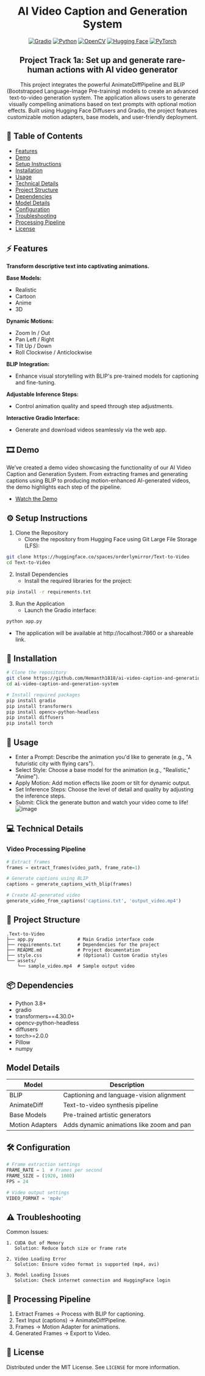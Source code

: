 <div align="center">

# AI Video Caption and Generation System

[![Gradio](https://img.shields.io/badge/Gradio-FF6B6B?style=for-the-badge&logo=gradio&logoColor=white)](https://gradio.app/)
[![Python](https://img.shields.io/badge/Python-3776AB?style=for-the-badge&logo=python&logoColor=white)](https://www.python.org/)
[![OpenCV](https://img.shields.io/badge/OpenCV-5C3EE8?style=for-the-badge&logo=opencv&logoColor=white)](https://opencv.org/)
[![Hugging Face](https://img.shields.io/badge/Hugging%20Face-FFD21E?style=for-the-badge&logo=huggingface&logoColor=black)](https://huggingface.co/)
[![PyTorch](https://img.shields.io/badge/PyTorch-EE4C2C?style=for-the-badge&logo=pytorch&logoColor=white)](https://pytorch.org/)

## Project Track 1a: Set up and generate rare-human actions with AI video generator
This project integrates the powerful AnimateDiffPipeline and BLIP (Bootstrapped Language-Image Pre-training) models to create an advanced text-to-video generation system. The application allows users to generate visually compelling animations based on text prompts with optional motion effects. Built using Hugging Face Diffusers and Gradio, the project features customizable motion adapters, base models, and user-friendly deployment.

</div>

## 📑 Table of Contents
- [Features](#-features)
- [Demo](#%EF%B8%8F-demo)
- [Setup Instructions](#%EF%B8%8F-setup-instructions)
- [Installation](#-installation)
- [Usage](#-usage)
- [Technical Details](#-technical-details)
- [Project Structure](#-project-structure)
- [Dependencies](#-dependencies)
- [Model Details](#model-details)
- [Configuration](#%EF%B8%8F-configuration)
- [Troubleshooting](#%EF%B8%8F-troubleshooting)
- [Processing Pipeline](#-processing-pipeline)
- [License](#-license)

## ⚡ Features

**Transform descriptive text into captivating animations.**

**Base Models:**

* Realistic
* Cartoon
* Anime
* 3D

**Dynamic Motions:**

* Zoom In / Out
* Pan Left / Right
* Tilt Up / Down
* Roll Clockwise / Anticlockwise

**BLIP Integration:**

* Enhance visual storytelling with BLIP's pre-trained models for captioning and fine-tuning.

**Adjustable Inference Steps:**

* Control animation quality and speed through step adjustments.

**Interactive Gradio Interface:**

* Generate and download videos seamlessly via the web app.
## 🎞️ Demo
We’ve created a demo video showcasing the functionality of our AI Video Caption and Generation System. From extracting frames and generating captions using BLIP to producing motion-enhanced AI-generated videos, the demo highlights each step of the pipeline.
* [Watch the Demo](https://www.youtube.com/watch?v=dQw4w9WgXcQ)

## ⚙️ Setup Instructions
1. Clone the Repository
   * Clone the repository from Hugging Face using Git Large File Storage (LFS):
```bash
git clone https://huggingface.co/spaces/orderlymirror/Text-to-Video
cd Text-to-Video
```
2. Install Dependencies
   * Install the required libraries for the project:
```bash
pip install -r requirements.txt
```
3. Run the Application
   * Launch the Gradio interface:
```bash
python app.py
```
   * The application will be available at http://localhost:7860 or a shareable link.
   
## 🔧 Installation

```bash
# Clone the repository
git clone https://github.com/Hemanth1818/ai-video-caption-and-generation-system
cd ai-video-caption-and-generation-system

# Install required packages
pip install gradio
pip install transformers
pip install opencv-python-headless
pip install diffusers
pip install torch
```

## 🚀 Usage
- Enter a Prompt: Describe the animation you'd like to generate (e.g., "A futuristic city with flying cars").
- Select Style: Choose a base model for the animation (e.g., "Realistic," "Anime").
- Apply Motion: Add motion effects like zoom or tilt for dynamic output.
- Set Inference Steps: Choose the level of detail and quality by adjusting the inference steps.
- Submit: Click the generate button and watch your video come to life!
![image](https://github.com/user-attachments/assets/eb2ff358-d586-4f71-aced-e0faf40ecfab)

## 💻 Technical Details

### Video Processing Pipeline
```python
# Extract frames
frames = extract_frames(video_path, frame_rate=1)

# Generate captions using BLIP
captions = generate_captions_with_blip(frames)

# Create AI-generated video
generate_video_from_captions('captions.txt', 'output_video.mp4')
```

## 📁 Project Structure

```
.Text-to-Video
├── app.py                # Main Gradio interface code
├── requirements.txt      # Dependencies for the project
├── README.md             # Project documentation
├── style.css             # (Optional) Custom Gradio styles
└── assets/
    └── sample_video.mp4  # Sample output video

```

## 📦 Dependencies

- Python 3.8+
- gradio
- transformers==4.30.0+
- opencv-python-headless
- diffusers
- torch>=2.0.0
- Pillow
- numpy

## Model Details

| Model | Description |
|---|---|
| BLIP | Captioning and language-vision alignment |
| AnimateDiff | Text-to-video synthesis pipeline |
| Base Models | Pre-trained artistic generators |
| Motion Adapters | Adds dynamic animations like zoom and pan |

## 🛠️ Configuration

```python
# Frame extraction settings
FRAME_RATE = 1  # Frames per second
FRAME_SIZE = (1920, 1080)
FPS = 24

# Video output settings
VIDEO_FORMAT = 'mp4v'
```

## ⚠️ Troubleshooting

Common Issues:
```
1. CUDA Out of Memory
   Solution: Reduce batch size or frame rate

2. Video Loading Error
   Solution: Ensure video format is supported (mp4, avi)

3. Model Loading Issues
   Solution: Check internet connection and HuggingFace login
```

## 🔄 Processing Pipeline

1. Extract Frames → Process with BLIP for captioning.
2. Text Input (captions) → AnimateDiffPipeline.
3. Frames → Motion Adapter for animations.
4. Generated Frames → Export to Video.

## 📄 License

Distributed under the MIT License. See `LICENSE` for more information.
